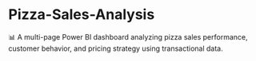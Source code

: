 # Pizza-Sales-Analysis
📊 A multi-page Power BI dashboard analyzing pizza sales performance, customer behavior, and pricing strategy using transactional data.
